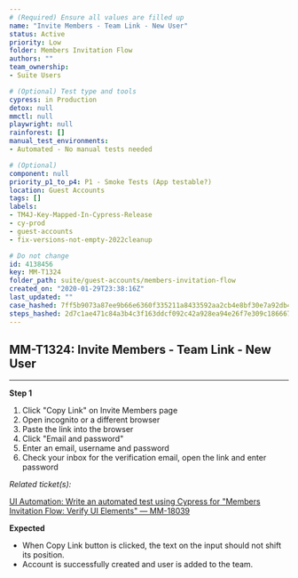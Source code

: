 ```yaml
---
# (Required) Ensure all values are filled up
name: "Invite Members - Team Link - New User"
status: Active
priority: Low
folder: Members Invitation Flow
authors: ""
team_ownership: 
- Suite Users

# (Optional) Test type and tools
cypress: in Production
detox: null
mmctl: null
playwright: null
rainforest: []
manual_test_environments: 
- Automated - No manual tests needed

# (Optional)
component: null
priority_p1_to_p4: P1 - Smoke Tests (App testable?)
location: Guest Accounts
tags: []
labels: 
- TM4J-Key-Mapped-In-Cypress-Release
- cy-prod
- guest-accounts
- fix-versions-not-empty-2022cleanup

# Do not change
id: 4138456
key: MM-T1324
folder_path: suite/guest-accounts/members-invitation-flow
created_on: "2020-01-29T23:38:16Z"
last_updated: ""
case_hashed: 7ff5b9073a87ee9b66e6360f335211a8433592aa2cb4e8bf30e7a92db44a13b7f1bf293b1e6c1c9f23bc56e2f6175fda
steps_hashed: 2d7c1ae471c84a3b4c3f163ddcf092c42a928ea94e26f7e309c186667e9c25857902e952e81a2741537f5b1f69d840e3
---
```


## MM-T1324: Invite Members - Team Link - New User

---

**Step 1**

1. Click "Copy Link" on Invite Members page
2. Open incognito or a different browser
3. Paste the link into the browser
4. Click "Email and password"
5. Enter an email, username and password
6. Check your inbox for the verification email, open the link and enter password

_Related ticket(s):_

[UI Automation: Write an automated test using Cypress for "Members Invitation Flow: Verify UI Elements" — MM-18039](https://mattermost.atlassian.net/browse/MM-18039)

**Expected**

- When Copy Link button is clicked, the text on the input should not shift its position.
- Account is successfully created and user is added to the team.
